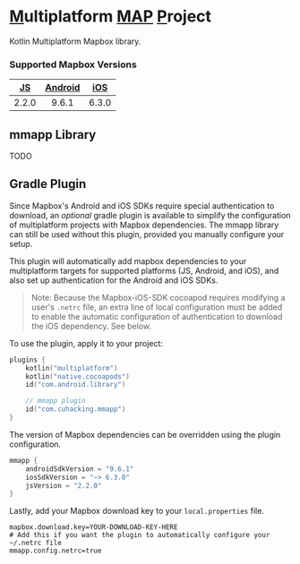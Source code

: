 # <u>M</u>ultiplatform <u>MAP</u> <u>P</u>roject

Kotlin Multiplatform Mapbox library.

### Supported Mapbox Versions

|[JS](https://github.com/mapbox/mapbox-gl-js)|[Android](https://github.com/mapbox/mapbox-gl-native-android)|[iOS](https://github.com/mapbox/mapbox-gl-native-ios)|
|:----:|:----:|:----:|
|2.2.0|9.6.1|6.3.0|

## mmapp Library

TODO

## Gradle Plugin

Since Mapbox's Android and iOS SDKs require special authentication to download, an *optional* gradle plugin is available
to simplify the configuration of multiplatform projects with Mapbox dependencies. The mmapp library can still be used
without this plugin, provided you manually configure your setup.

This plugin will automatically add mapbox dependencies to your multiplatform targets for supported platforms (JS,
Android, and iOS), and also set up authentication for the Android and iOS SDKs.

> Note: Because the Mapbox-iOS-SDK cocoapod requires modifying a user's `.netrc` file, an extra line of local
> configuration must be added to enable the automatic configuration of authentication to download the iOS dependency.
> See below.

To use the plugin, apply it to your project:

```kotlin
plugins {
    kotlin("multiplatform")
    kotlin("native.cocoapods")
    id("com.android.library")

    // mmapp plugin
    id("com.cuhacking.mmapp")
}
```

The version of Mapbox dependencies can be overridden using the plugin configuration.

```kotlin
mmapp {
    androidSdkVersion = "9.6.1"
    iosSdkVersion = "~> 6.3.0"
    jsVersion = "2.2.0"
}
```

Lastly, add your Mapbox download key to your `local.properties` file.

```properties
mapbox.download.key=YOUR-DOWNLOAD-KEY-HERE
# Add this if you want the plugin to automatically configure your ~/.netrc file
mmapp.config.netrc=true
```